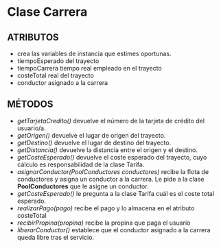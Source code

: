 # Clase Carrera
## ATRIBUTOS
- crea las variables de instancia que estimes oportunas.
- tiempoEsperado del trayecto
- tiempoCarrera tiempo real empleado en el trayecto
- costeTotal real del trayecto
- conductor asignado a la carrera
## MÉTODOS
- *getTarjetaCredito()* devuelve el número de la tarjeta de crédito del usuario/a.
- *getOrigen()* devuelve el lugar de origen del trayecto.
- *getDestino()* devuelve el lugar de destino del trayecto.
- *getDistancia()* devuelve la distancia entre el origen y el destino.
- *getCosteEsperado()* devuelve el coste esperado del trayecto, cuyo cálculo es responsabilidad de la clase Tarifa.
- *asignarConductor(PoolConductores conductores)* recibe la flota de conductores y asigna un conductor a la carrera. Le pide a la clase **PoolConductores** que le asigne un conductor.
- *getCosteEsperado()* le pregunta a la clase Tarifa cuál es el coste total esperado.
- *realizarPago(pago)* recibe el pago y lo almacena en el atributo costeTotal
- *recibirPropina(propina)* recibe la propina que paga el usuario
- *liberarConductor()* establece que el conductor asignado a la carrera queda libre tras el servicio.
